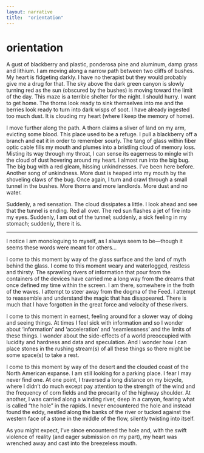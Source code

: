 ```yaml
---
layout: narrative
title:  "orientation"
---
```


# orientation

A gust of blackberry and plastic, ponderosa pine and aluminum, damp grass and lithium. I am moving along a narrow path between two cliffs of bushes. My heart is fidgeting darkly. I have no therapist but they would probably give me a drug for that. The sky above the dark green canyon is slowly turning red as the sun (obscured by the bushes) is moving toward the limit of the day. This maze is a terrible shelter for the night. I should hurry. I want to get home. The thorns look ready to sink themselves into me and the berries look ready to turn into dark wisps of soot. I have already ingested too much dust. It is clouding my heart (where I keep the memory of home).

​I move further along the path. A thorn claims a sliver of land on my arm, evicting some blood. This place used to be a refuge. I pull a blackberry off a branch and eat it in order to remember sourly. The tang of glass within fiber optic cable fills my mouth and plumes into a bristling cloud of memory loss. Misting its way through my throat, I can sense its eagerness to mingle with the cloud of dust hovering around my heart. I almost run into the big bug. The big bug with a red gleam, hissing unkindnesses. I’ve been here before. Another song of unkindness. More dust is heaped into my mouth by the shoveling claws of the bug. Once again, I turn and crawl through a small tunnel in the bushes. More thorns and more landlords. More dust and no water.

Suddenly, a red sensation. The cloud dissipates a little. I look ahead and see that the tunnel is ending. Red all over. The red sun flashes a jet of fire into my eyes. Suddenly, I am out of the tunnel; suddenly, a sick feeling in my stomach; suddenly, there it is.

------

I notice I am monologuing to myself, as I always seem to be—though it seems these words were meant for others...

I come to this moment by way of the glass surface and the land of myth behind the glass. I come to this moment weary and waterlogged, restless and thirsty. The sprawling rivers of information that pour from the containers of the devices have carried me a long way from the dreams that once defined my time within the screen. I am there, somewhere in the froth of the waves. I attempt to steer away from the dogma of the Feed. I attempt to reassemble and understand the magic that has disappeared. There is much that I have forgotten in the great force and velocity of these rivers.

I come to this moment in earnest, feeling around for a slower way of doing and seeing things. At times I feel sick with information and so I wonder about ‘information’ and ‘acceleration’ and ‘seamlessness’ and the limits of these things. I wonder about the side-effects of a world preoccupied with lucidity and hardness and data and speculation. And I wonder how I can place stones in the rushing stream(s) of all these things so there might be some space(s) to take a rest.

I come to this moment by way of the desert and the clouded coast of the North American expanse. I am still looking for a parking place. I fear I may never find one. At one point, I traversed a long distance on my bicycle, where I didn’t do much except pay attention to the strength of the wind and the frequency of corn fields and the precarity of the highway shoulder. At another, I was carried along a winding river, deep in a canyon, fearing what is called “the hole” in the rapids. I never encountered the hole and instead found the eddy, nestled along the banks of the river or tucked against the western face of a stone in the middle of the flow, silently twisting into itself.

As you might expect, I’ve since encountered the hole and, with the swift violence of reality (and eager submission on my part), my heart was wrenched away and cast into the breezeless mouth.
